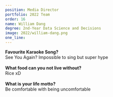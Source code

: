 ```yaml
---
position: Media Director
portfolio: 2022 Team
order: 16
name: William Dang
degree: 2nd-Year Data Science and Decisions
image: 2022/william-dang.png
one_line:
---
```


**Favourite Karaoke Song?**
<br>
See You Again? Impossible to sing but super hype
<br><br>
**What food can you not live without?**
<br>
Rice xD
<br><br>
**What is your life motto?**
<br>
Be comfortable with being uncomfortable
